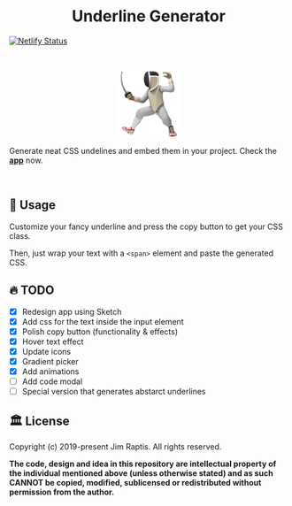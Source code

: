 <h1 align='center'>
  Underline Generator
</h1>

[![Netlify Status](https://api.netlify.com/api/v1/badges/6b793265-2288-4fa1-8254-91d0be6750c4/deploy-status)](https://app.netlify.com/sites/underline-generator/deploys)

&nbsp;

<p align='center'>
  <a href="https://underline-generator.netlify.com/" targe="_blank">
    <img src="./static/fencer.png" alt="fencer emoji"/>
  </a>
</p>

Generate neat CSS undelines and embed them in your project.
Check the **[app](https://underline-generator.netlify.com/)** now.

&nbsp;

## 🍻 Usage

Customize your fancy underline and press the copy button to get your CSS class.

Then, just wrap your text with a `<span>` element and paste the generated CSS.

## 🔥 TODO

- [x] Redesign app using Sketch
- [x] Add css for the text inside the input element
- [x] Polish copy button (functionality & effects)
- [x] Hover text effect
- [x] Update icons
- [X] Gradient picker
- [X] Add animations
- [ ] Add code modal 
- [ ] Special version that generates abstarct underlines

## 🏛️ License

Copyright (c) 2019-present Jim Raptis. All rights reserved.

**The code, design and idea in this repository are intellectual property of the individual mentioned above (unless otherwise stated) and as such CANNOT be copied, modified, sublicensed or redistributed without permission from the author.**

